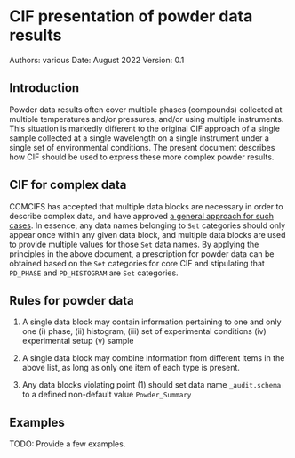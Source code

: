 # CIF presentation of powder data results

Authors: various
Date: August 2022
Version: 0.1

## Introduction

Powder data results often cover multiple phases (compounds) collected 
at multiple temperatures and/or pressures, and/or using multiple instruments.  This situation is markedly different to the original CIF approach of a
single sample collected at a single wavelength on a single instrument
under a single set of environmental conditions. The present document
describes how CIF should be used to express these more complex powder
results.

## CIF for complex data

COMCIFS has accepted that multiple data blocks are necessary in order
to describe complex data, and have approved [a general approach for 
such cases](https://github.com/COMCIFS/comcifs.github.io/blob/master/accepted/multi-block-principles.md). In essence,
any data names belonging to `Set` categories should only appear once
within any given data block, and multiple data blocks are used
to provide multiple values for those `Set` data names. By applying the
principles in the above document, a prescription for powder data
can be obtained based on the `Set` categories for core CIF and 
stipulating that `PD_PHASE` and `PD_HISTOGRAM` are `Set` categories.

## Rules for powder data

1. A single data block may contain information pertaining to one 
and only one (i) phase, (ii) histogram, (iii) set of experimental 
conditions (iv) experimental setup (v) sample

1. A single data block may combine information from different
items in the above list, as long as only one item of each type
is present.

1. Any data blocks violating point (1) should set data name
`_audit.schema` to a defined non-default value `Powder_Summary`

## Examples

TODO: Provide a few examples.
